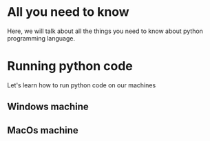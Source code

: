 # All you need to know

Here, we will talk about all the things you need to know about python programming language.

# Running python code

Let's learn how to run python code on our machines

## Windows machine
## MacOs machine
